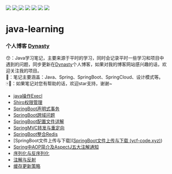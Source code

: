 <p>
	<img src="https://img.shields.io/badge/Maven-green.svg" ></img>
	<a target="_blank" href="https://www.oracle.com/technetwork/java/javase/downloads/index.html">
		<img src="https://img.shields.io/badge/JDK-1.8+-blue.svg" ></img>
	</a>
	<img src="https://img.shields.io/badge/SpringBoot-2-green.svg" ></img>
	<img src="https://img.shields.io/badge/SQL-pink.svg" ></img>
  <img src="https://img.shields.io/badge/SpringCloud-green.svg" ></img>
	<img src="https://img.shields.io/badge/Spring-red.svg" ></img>
	<img src="https://img.shields.io/badge/设计模式-purple.svg" ></img>

</p>

# java-learning

### 个人博客 [Dynasty](https://ycf-code.xyz)

😙：Java学习笔记，主要来源于平时的学习，同时会记录平时一些学习和项目中遇到的问题，同步更新在[Dynasty](https://ycf-code.xyz)个人博客，如果对我的博客网站感兴趣的话，欢迎关注我的项目。<br>
📜：笔记主要涵盖：Java、Spring、SpringBoot、SpringCloud、设计模式等。<br>
🀄💜：如果笔记对您有帮助的话，欢迎star支持，谢谢~<br>

- [java操作Execl](https://ycf-code.xyz/p/java%E6%93%8D%E4%BD%9Cexecl/)
- [Shiro权限管理](https://ycf-code.xyz/p/shiro%E6%9D%83%E9%99%90%E7%AE%A1%E7%90%86/)
- [SpringBoot声明式事务](https://ycf-code.xyz/p/springboot%E5%A3%B0%E6%98%8E%E5%BC%8F%E4%BA%8B%E5%8A%A1/)
- [SpringBoot跨域问题](https://ycf-code.xyz/p/springboot%E8%B7%A8%E5%9F%9F%E9%97%AE%E9%A2%98/)
- [SpringBoot配置文件详解](https://ycf-code.xyz/p/springboot%E9%85%8D%E7%BD%AE%E6%96%87%E4%BB%B6%E8%AF%A6%E8%A7%A3/)
- [SpringMVC转发与重定向](https://ycf-code.xyz/p/spring-mvc-%E9%87%8D%E5%AE%9A%E5%90%91%E5%92%8C%E8%BD%AC%E5%8F%91/)
- [SpringBoot整合Redis](https://ycf-code.xyz/p/springboot%E6%95%B4%E5%90%88redis/)
- [SpringBoot文件上传与下载]([SpringBoot文件上传与下载 (ycf-code.xyz)](https://ycf-code.xyz/p/springboot文件上传与下载/))
- [Spring中AOP简介及AspectJ五大注解通知](https://ycf-code.xyz/p/spring%E4%B8%ADaop%E7%AE%80%E4%BB%8B%E5%8F%8Aaspectj%E4%BA%94%E5%A4%A7%E9%80%9A%E7%9F%A5%E6%B3%A8%E8%A7%A3/)
- [序列化与反序列化](https://ycf-code.xyz/p/%E5%BA%8F%E5%88%97%E5%8C%96%E4%B8%8E%E5%8F%8D%E5%BA%8F%E5%88%97%E5%8C%96/)
- [注解与反射](https://ycf-code.xyz/p/%E6%B3%A8%E8%A7%A3%E4%B8%8E%E5%8F%8D%E5%B0%84/)
- [缓存更新策略](https://ycf-code.xyz/p/%E7%BC%93%E5%AD%98%E6%9B%B4%E6%96%B0%E7%AD%96%E7%95%A5/)
